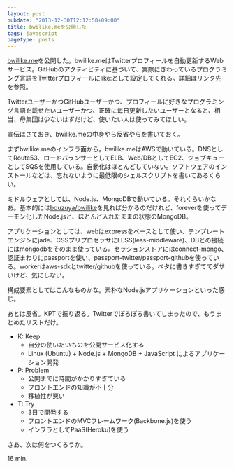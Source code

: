 ```yaml
---
layout: post
pubdate: "2013-12-30T12:12:58+09:00"
title: bwilike.meを公開した
tags: javascript
pagetype: posts
---
```

[bwilike.me][]を公開した。bwilike.meはTwitterプロフィールを自動更新するWebサービス。GitHubのアクティビティに基づいて、実際にさわっているプログラミング言語をTwitterプロフィールにlike:として設定してくれる。詳細はリンク先を参照。

TwitterユーザーかつGitHubユーザーかつ、プロフィールに好きなプログラミング言語を載せたいユーザーかつ、正確に毎日更新したいユーザーとなると、相当、母集団は少ないはずだけど、使いたい人は使ってみてほしい。

宣伝はさておき、bwilike.meの中身やら反省やらを書いておく。

まずbwilike.meのインフラ面から。bwilike.meはAWSで動いている。DNSとしてRoute53、ロードバランサーとしてELB、Web/DBとしてEC2、ジョブキューとしてSQSを使用している。自動化はほとんどしていない。ソフトウェアのインストールなどは、忘れないように最低限のシェルスクリプトを書いてあるくらい。

ミドルウェアとしては、Node.js、MongoDBで動いている。それくらいかなあ。基本的には[bouzuya/bwilike][]を見れば分かるのだけれど、foreverを使ってデーモン化したNode.jsと、ほとんど入れたままの状態のMongoDB。

アプリケーションとしては、webはexpressをベースとして使い、テンプレートエンジンにjade、CSSプリプロセッサにLESS(less-middleware)、DBとの接続にはmongodbをそのまま使っている。セッションストアにはconnect-mongo、認証まわりにpassportを使い、passport-twitter/passport-githubを使っている。workerはaws-sdkとtwitter/githubを使っている。ベタに書きすぎててダサいけど、気にしない。

構成要素としてはこんなものかな。素朴なNode.jsアプリケーションといった感じ。

あとは反省。KPTで振り返る。Twitterでぽろぽろ書いてしまったので、もうまとめたリストだけ。

- K: Keep
  - 自分の使いたいものを公開サービス化する
  - Linux (Ubuntu) + Node.js + MongoDB + JavaScript によるアプリケーション開発
- P: Problem
  - 公開までに時間がかかりすぎている
  - フロントエンドの知識が不十分
  - 移植性が悪い
- T: Try
  - 3日で開発する
  - フロントエンドのMVCフレームワーク(Backbone.js)を使う
  - インフラとしてPaaS(Heroku)を使う

さあ、次は何をつくろうか。

16 min.

[bwilike.me]: http://bwilike.me/
[bouzuya/bwilike]: https://github.com/bouzuya/bwilike

